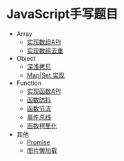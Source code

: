 # JavaScript手写题目

- Array
  - [实现数组API](./src/array/api)
  - [实现数组去重](./src/array/unique)
- Object
  - [深浅拷贝](./src/object/clone)
  - [Map|Set 实现](./src/object/es)
- Function
  - [实现函数API](./src/function/api)
  - [函数防抖](./src/function/debounce)
  - [函数节流](./src/function/throttle)
  - [事件总线](./src/function/eventBus)
  - [函数柯里化](./src/function/curry)
- 其他
  - [Promise](./src/others/promise)
  - [图片懒加载](./src/others/lazy_load)
